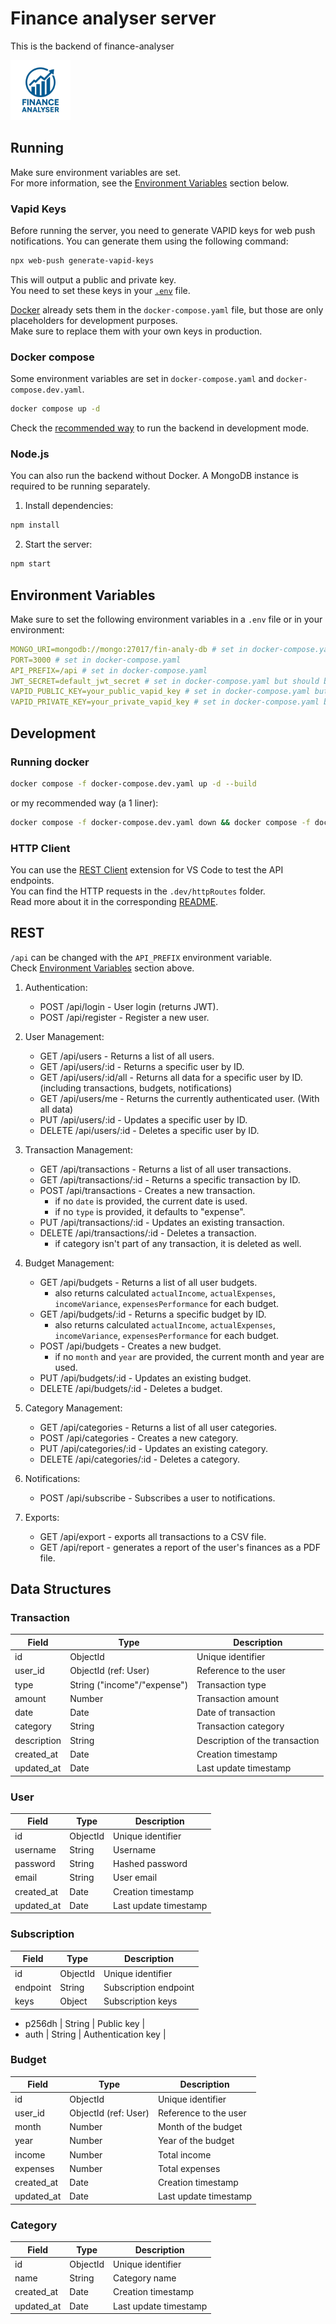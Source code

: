 # Finance analyser server
This is the backend of finance-analyser

![Logo](../frontend/src/icons/logo_96x96.png)

## Running

Make sure environment variables are set.  
For more information, see the [Environment Variables](#environment-variables) section below.

### Vapid Keys

Before running the server, you need to generate VAPID keys for web push notifications.
You can generate them using the following command:
```bash
npx web-push generate-vapid-keys
```

This will output a public and private key.  
You need to set these keys in your [`.env`](#environment-variables) file.  

[Docker](#docker-compose) already sets them in the `docker-compose.yaml` file, but those are only placeholders for development purposes.  
Make sure to replace them with your own keys in production.

### Docker compose

Some environment variables are set in `docker-compose.yaml` and `docker-compose.dev.yaml`.

```bash
docker compose up -d
```

Check the [recommended way](#development) to run the backend in development mode.

### Node.js
You can also run the backend without Docker. A MongoDB instance is required to be running separately.
1. Install dependencies:
```bash
npm install
```
2. Start the server:
```bash
npm start
```


## Environment Variables

Make sure to set the following environment variables in a `.env` file or in your environment:
```yaml
MONGO_URI=mongodb://mongo:27017/fin-analy-db # set in docker-compose.yaml
PORT=3000 # set in docker-compose.yaml
API_PREFIX=/api # set in docker-compose.yaml
JWT_SECRET=default_jwt_secret # set in docker-compose.yaml but should be replaced with your own secret
VAPID_PUBLIC_KEY=your_public_vapid_key # set in docker-compose.yaml but should be replaced with your own key
VAPID_PRIVATE_KEY=your_private_vapid_key # set in docker-compose.yaml but should be replaced with your own key
```

## Development

### Running docker
 
```bash
docker compose -f docker-compose.dev.yaml up -d --build
```
or my recommended way (a 1 liner):
```bash
docker compose -f docker-compose.dev.yaml down && docker compose -f docker-compose.dev.yaml up --build -d && docker compose logs fin-analy-express -f --no-log-prefix
```


### HTTP Client
You can use the [REST Client](https://marketplace.visualstudio.com/items?itemName=humao.rest-client) extension for VS Code to test the API endpoints.  
You can find the HTTP requests in the `.dev/httpRoutes` folder.  
Read more about it in the corresponding [README](.dev/httpRoutes/README.md).



## REST
`/api` can be changed with the `API_PREFIX` environment variable.  
Check [Environment Variables](#environment-variables) section above.

1. Authentication:
    - POST /api/login - User login (returns JWT).
    - POST /api/register - Register a new user.

2. User Management:
    - GET /api/users - Returns a list of all users.
    - GET /api/users/:id - Returns a specific user by ID.
    - GET /api/users/:id/all - Returns all data for a specific user by ID. (including transactions, budgets, notifications)
    - GET /api/users/me - Returns the currently authenticated user. (With all data)
    - PUT /api/users/:id - Updates a specific user by ID.
    - DELETE /api/users/:id - Deletes a specific user by ID.

3. Transaction Management:
    - GET /api/transactions - Returns a list of all user transactions.
    - GET /api/transactions/:id - Returns a specific transaction by ID.
    - POST /api/transactions - Creates a new transaction.
        - if no `date` is provided, the current date is used.
        - if no `type` is provided, it defaults to "expense".
    - PUT /api/transactions/:id - Updates an existing transaction.
    - DELETE /api/transactions/:id - Deletes a transaction.
        - if category isn't part of any transaction, it is deleted as well.

4. Budget Management:
    - GET /api/budgets - Returns a list of all user budgets.
        - also returns calculated `actualIncome`, `actualExpenses`, `incomeVariance`, `expensesPerformance` for each budget.
    - GET /api/budgets/:id - Returns a specific budget by ID.
        - also returns calculated `actualIncome`, `actualExpenses`, `incomeVariance`, `expensesPerformance` for each budget.
    - POST /api/budgets - Creates a new budget.
        - if no `month` and `year` are provided, the current month and year are used.
    - PUT /api/budgets/:id - Updates an existing budget.
    - DELETE /api/budgets/:id - Deletes a budget.

5. Category Management:
    - GET /api/categories - Returns a list of all user categories.
    - POST /api/categories - Creates a new category.
    - PUT /api/categories/:id - Updates an existing category.
    - DELETE /api/categories/:id - Deletes a category.

6. Notifications:
    - POST /api/subscribe - Subscribes a user to notifications.

7. Exports:
    - GET /api/export - exports all transactions to a CSV file.
    - GET /api/report - generates a report of the user's finances as a PDF file.


## Data Structures

### Transaction

| Field       | Type                      | Description                        |
|-------------|---------------------------|------------------------------------|
| id          | ObjectId                  | Unique identifier                  |
| user_id     | ObjectId (ref: User)      | Reference to the user              |
| type        | String ("income"/"expense")| Transaction type                   |
| amount      | Number                    | Transaction amount                 |
| date        | Date                      | Date of transaction                |
| category    | String                    | Transaction category               |
| description | String                    | Description of the transaction     |
| created_at  | Date                      | Creation timestamp                 |
| updated_at  | Date                      | Last update timestamp              |

### User

| Field      | Type     | Description            |
|------------|----------|------------------------|
| id         | ObjectId | Unique identifier      |
| username   | String   | Username               |
| password   | String   | Hashed password        |
| email      | String   | User email             |
| created_at | Date     | Creation timestamp     |
| updated_at | Date     | Last update timestamp  |

### Subscription

| Field      | Type     | Description            |
|------------|----------|------------------------|
| id         | ObjectId | Unique identifier      |
| endpoint   | String   | Subscription endpoint  |
| keys       | Object   | Subscription keys      |

- p256dh     | String   | Public key             |
- auth       | String   | Authentication key     |

### Budget

| Field      | Type                 | Description                  |
|------------|----------------------|------------------------------|
| id         | ObjectId             | Unique identifier            |
| user_id    | ObjectId (ref: User) | Reference to the user        |
| month      | Number               | Month of the budget          |
| year       | Number               | Year of the budget           |
| income     | Number               | Total income                 |
| expenses   | Number               | Total expenses               |
| created_at | Date                 | Creation timestamp           |
| updated_at | Date                 | Last update timestamp        |

### Category

| Field      | Type     | Description            |
|------------|----------|------------------------|
| id         | ObjectId | Unique identifier      |
| name       | String   | Category name          |
| created_at | Date     | Creation timestamp     |
| updated_at | Date     | Last update timestamp  |
